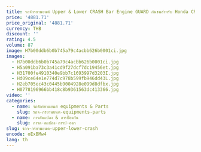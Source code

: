 ```yaml
---
title: รถจักรยานยนต์ Upper & Lower CRASH Bar Engine GUARD กันชนสําหรับ Honda CRF1100L CRF 1100 L Africa TWIN ผจญภัยกีฬา DCT 2020-2023
price: '4881.71'
price_original: '4881.71'
currency: THB
discount: ''
rating: 4.5
volume: 87
image: H7b00ddb6b0b745a79c4acbb626b0001ci.jpg
images:
  - H7b00ddb6b0b745a79c4acbb626b0001ci.jpg
  - H5a091ba73c3a41cd9f27dcf7dc19456et.jpg
  - H31700fe4910340e9bb7c1693997d3203I.jpg
  - Hd09ce64e1e774d7c978b599fb946dd43L.jpg
  - H2eb705ec43c0445b9004928e099d8dfbx.jpg
  - H0778196966bb418c8b9361563dc413366.jpg
video: ''
categories:
  - name: รถจักรยานยนต์ equipments & Parts
    slug: รถจ-กรยานยนต-equipments-parts
  - name: การดัดแปลง & การป้องกัน
    slug: การด-ดแปลง-การป-องก
slug: รถจ-กรยานยนต-upper-lower-crash
encode: oExBMw4
lang: th
---
```

  